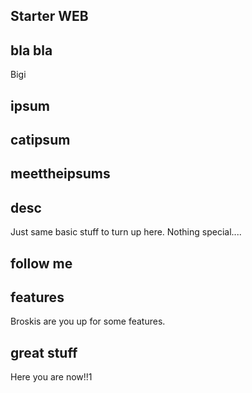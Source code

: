 ## Starter WEB

## bla bla
Bigi

## ipsum 

## catipsum

## meettheipsums

## desc
Just same basic stuff to turn up here. Nothing special....

## follow me 

## features
Broskis are you up for some features.


## great stuff 
Here you are now!!1